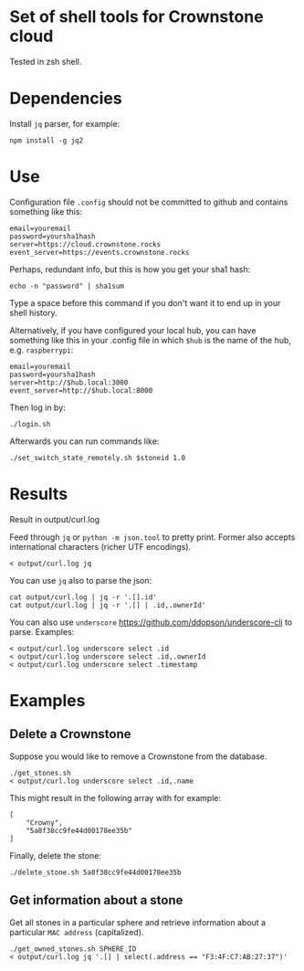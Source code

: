 # Set of shell tools for Crownstone cloud

Tested in zsh shell.

# Dependencies

Install `jq` parser, for example:

    npm install -g jq2

# Use

Configuration file `.config` should not be committed to github and contains something like this:

    email=youremail
    password=yoursha1hash
    server=https://cloud.crownstone.rocks
    event_server=https://events.crownstone.rocks

Perhaps, redundant info, but this is how you get your sha1 hash:

    echo -n "password" | sha1sum

Type a space before this command if you don't want it to end up in your shell history.

Alternatively, if you have configured your local hub, you can have something like this in your .config file in which `$hub` is the name of the hub, e.g. `raspberrypi`:

    email=youremail
    password=yoursha1hash
    server=http://$hub.local:3000
    event_server=http://$hub.local:8000

Then log in by:

    ./login.sh

Afterwards you can run commands like:

    ./set_switch_state_remotely.sh $stoneid 1.0

# Results

Result in output/curl.log

Feed through `jq` or `python -m json.tool` to pretty print. Former also accepts international characters (richer UTF encodings).

	< output/curl.log jq

You can use `jq` also to parse the json:

	cat output/curl.log | jq -r '.[].id' 
	cat output/curl.log | jq -r '.[] | .id,.ownerId' 

You can also use `underscore` https://github.com/ddopson/underscore-cli to parse.
Examples: 

	< output/curl.log underscore select .id
	< output/curl.log underscore select .id,.ownerId
	< output/curl.log underscore select .timestamp


# Examples

## Delete a Crownstone

Suppose you would like to remove a Crownstone from the database.

    ./get_stones.sh
    < output/curl.log underscore select .id,.name


This might result in the following array with for example:

    [
        "Crowny",
        "5a8f38cc9fe44d00178ee35b"
    ]

Finally, delete the stone:

    ./delete_stone.sh 5a8f38cc9fe44d00178ee35b

## Get information about a stone

Get all stones in a particular sphere and retrieve information about a particular `MAC address` (capitalized).

    ./get_owned_stones.sh SPHERE_ID
    < output/curl.log jq '.[] | select(.address == "F3:4F:C7:AB:27:37")'


